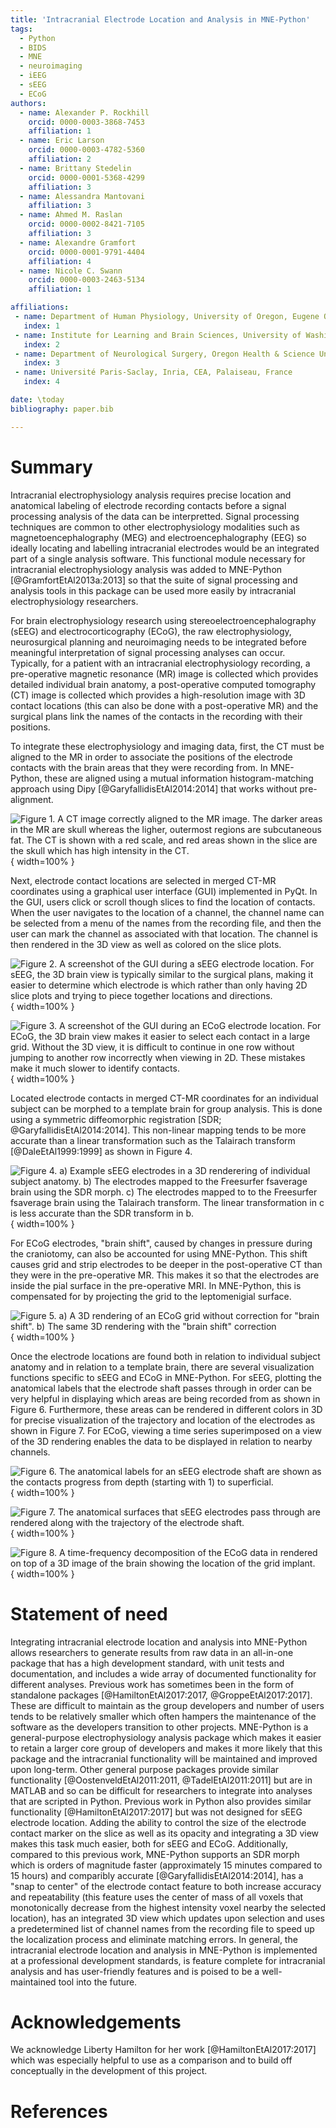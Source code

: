 ```yaml
---
title: 'Intracranial Electrode Location and Analysis in MNE-Python'
tags:
  - Python
  - BIDS
  - MNE
  - neuroimaging
  - iEEG
  - sEEG
  - ECoG
authors:
  - name: Alexander P. Rockhill
    orcid: 0000-0003-3868-7453
    affiliation: 1
  - name: Eric Larson
    orcid: 0000-0003-4782-5360
    affiliation: 2
  - name: Brittany Stedelin
    orcid: 0000-0001-5368-4299
    affiliation: 3
  - name: Alessandra Mantovani
    affiliation: 3
  - name: Ahmed M. Raslan
    orcid: 0000-0002-8421-7105
    affiliation: 3
  - name: Alexandre Gramfort
    orcid: 0000-0001-9791-4404
    affiliation: 4
  - name: Nicole C. Swann
    orcid: 0000-0003-2463-5134
    affiliation: 1

affiliations:
 - name: Department of Human Physiology, University of Oregon, Eugene OR, USA
   index: 1
 - name: Institute for Learning and Brain Sciences, University of Washington, Seattle, WA, USA
   index: 2
 - name: Department of Neurological Surgery, Oregon Health & Science University, Portland, Oregon.
   index: 3
 - name: Université Paris-Saclay, Inria, CEA, Palaiseau, France
   index: 4

date: \today
bibliography: paper.bib

---
```


# Summary

Intracranial electrophysiology analysis requires precise location and anatomical labeling of electrode recording contacts before a signal processing analysis of the data can be interpretted. Signal processing techniques are common to other electrophysiology modalities such as magnetoencephalography (MEG) and electroencephalography (EEG) so ideally locating and labelling intracranial electrodes would be an integrated part of a single analysis software. This functional module necessary for intracranial electrophysiology analysis was added to MNE-Python [@GramfortEtAl2013a:2013] so that the suite of signal processing and analysis tools in this package can be used more easily by intracranial electrophysiology researchers.

For brain electrophysiology research using stereoelectroencephalography (sEEG) and electrocorticography (ECoG), the raw electrophysiology, neurosurgical planning and neuroimaging needs to be integrated before meaningful interpretation of signal processing analyses can occur. Typically, for a patient with an intracranial electrophysiology recording, a pre-operative magnetic resonance (MR) image is collected which provides detailed individual brain anatomy, a post-operative computed tomography (CT) image is collected which provides a high-resolution image with 3D contact locations (this can also be done with a post-operative MR) and the surgical plans link the names of the contacts in the recording with their positions.

To integrate these electrophysiology and imaging data, first, the CT must be aligned to the MR in order to associate the positions of the electrode contacts with the brain areas that they were recording from. In MNE-Python, these are aligned using a mutual information histogram-matching approach using Dipy [@GaryfallidisEtAl2014:2014] that works without pre-alignment.

![Figure 1. A CT image correctly aligned to the MR image. The darker areas in the MR are skull whereas the ligher, outermost regions are subcutaneous fat. The CT is shown with a red scale, and red areas shown in the slice are the skull which has high intensity in the CT.](figures/Figure_1.png){ width=100% }

Next, electrode contact locations are selected in merged CT-MR coordinates using a graphical user interface (GUI) implemented in PyQt. In the GUI, users click or scroll though slices to find the location of contacts. When the user navigates to the location of a channel, the channel name can be selected from a menu of the names from the recording file, and then the user can mark the channel as associated with that location. The channel is then rendered in the 3D view as well as colored on the slice plots.

![Figure 2. A screenshot of the GUI during a sEEG electrode location. For sEEG, the 3D brain view is typically similar to the surgical plans, making it easier to determine which electrode is which rather than only having 2D slice plots and trying to piece together locations and directions.](figures/Figure_2.png){ width=100% }

![Figure 3. A screenshot of the GUI during an ECoG electrode location. For ECoG, the 3D brain view makes it easier to select each contact in a large grid. Without the 3D view, it is difficult to continue in one row without jumping to another row incorrectly when viewing in 2D. These mistakes make it much slower to identify contacts.](figures/Figure_3.png){ width=100% }

Located electrode contacts in merged CT-MR coordinates for an individual subject can be morphed to a template brain for group analysis. This is done using a symmetric diffeomorphic registration [SDR; @GaryfallidisEtAl2014:2014]. This non-linear mapping tends to be more accurate than a linear transformation such as the Talairach transform [@DaleEtAl1999:1999] as shown in Figure 4.

![Figure 4. a) Example sEEG electrodes in a 3D renderering of individual subject anatomy. b) The electrodes mapped to the Freesurfer ``fsaverage`` brain using the SDR morph. c) The electrodes mapped to to the Freesurfer ``fsaverage`` brain using the Talairach transform. The linear transformation in ``c`` is less accurate than the SDR transform in ``b``.](figures/Figure_4.png){ width=100% }

For ECoG electrodes, "brain shift", caused by changes in pressure during the craniotomy, can also be accounted for using MNE-Python. This shift causes grid and strip electrodes to be deeper in the post-operative CT than they were in the pre-operative MR. This makes it so that the electrodes are inside the pial surface in the pre-operative MRI. In MNE-Python, this is compensated for by projecting the grid to the leptomenigial surface.

![Figure 5. a) A 3D rendering of an ECoG grid without correction for "brain shift". b) The same 3D rendering with the "brain shift" correction](figures/Figure_5.png){ width=100% }

Once the electrode locations are found both in relation to individual subject anatomy and in relation to a template brain, there are several visualization functions specific to sEEG and ECoG in MNE-Python. For sEEG, plotting the anatomical labels that the electrode shaft passes through in order can be very helpful in displaying which areas are being recorded from as shown in Figure 6. Furthermore, these areas can be rendered in different colors in 3D for precise visualization of the trajectory and location of the electrodes as shown in Figure 7. For ECoG, viewing a time series superimposed on a view of the 3D rendering enables the data to be displayed in relation to nearby channels.

![Figure 6. The anatomical labels for an sEEG electrode shaft are shown as the contacts progress from depth (starting with 1) to superficial.](figures/Figure_6.png){ width=100% }

![Figure 7. The anatomical surfaces that sEEG electrodes pass through are rendered along with the trajectory of the electrode shaft.](figures/Figure_7.png){ width=100% }

![Figure 8. A time-frequency decomposition of the ECoG data in rendered on top of a 3D image of the brain showing the location of the grid implant.](figures/Figure_8.png){ width=100% }

# Statement of need

Integrating intracranial electrode location and analysis into MNE-Python allows researchers to generate results from raw data in an all-in-one package that has a high development standard, with unit tests and documentation, and includes a wide array of documented functionality for different analyses. Previous work has sometimes been in the form of standalone packages [@HamiltonEtAl2017:2017, @GroppeEtAl2017:2017]. These are difficult to maintain as the group developers and number of users tends to be relatively smaller which often hampers the maintenance of the software as the developers transition to other projects. MNE-Python is a general-purpose electrophysiology analysis package which makes it easier to retain a larger core group of developers and makes it more likely that this package and the intracranial functionality will be maintained and improved upon long-term. Other general purpose packages provide similar functionality [@OostenveldEtAl2011:2011, @TadelEtAl2011:2011] but are in MATLAB and so can be difficult for researchers to integrate into analyses that are scripted in Python. Previous work in Python also provides similar functionality [@HamiltonEtAl2017:2017] but was not designed for sEEG electrode location. Adding the ability to control the size of the electrode contact marker on the slice as well as its opacity and integrating a 3D view makes this task much easier, both for sEEG and ECoG. Additionally, compared to this previous work, MNE-Python supports an SDR morph which is orders of magnitude faster (approximately 15 minutes compared to 15 hours) and comparibly accurate [@GaryfallidisEtAl2014:2014], has a "snap to center" of the electrode contact feature to both increase accuracy and repeatability (this feature uses the center of mass of all voxels that monotonically decrease from the highest intensity voxel nearby the selected location), has an integrated 3D view which updates upon selection and uses a predetermined list of channel names from the recording file to speed up the localization process and eliminate matching errors. In general, the intracranial electrode location and analysis in MNE-Python is implemented at a professional development standards, is feature complete for intracranial analysis and has user-friendly features and is poised to be a well-maintained tool into the future.

# Acknowledgements

We acknowledge Liberty Hamilton for her work [@HamiltonEtAl2017:2017] which was especially helpful to use as a comparison and to build off conceptually in the development of this project.

# References